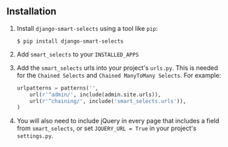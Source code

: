 ## Installation

1. Install `django-smart-selects` using a tool like `pip`:

    ```console
    $ pip install django-smart-selects
    ```

2. Add `smart_selects` to your `INSTALLED_APPS`
3. Add the `smart_selects` urls into your project's `urls.py`. This is needed for the `Chained Selects` and `Chained ManyToMany Selects`. For example:

    ```python
    urlpatterns = patterns('',
        url(r'^admin/', include(admin.site.urls)),
        url(r'^chaining/', include('smart_selects.urls')),
    )
    ```

4. You will also need to include jQuery in every page that includes a field from `smart_selects`, or set `JQUERY_URL = True` in your project's `settings.py`.
